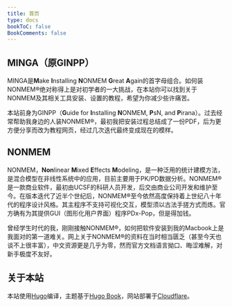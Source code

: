 ```yaml
---
title: 首页
type: docs
bookToC: false
BookComments: false
---
```


## **MINGA（原GINPP）**
MINGA是**M**ake **I**nstalling **N**ONMEM **G**reat **A**gain的首字母组合。如何装NONMEM®绝对称得上是对初学者的一大挑战，在本站你可以找到关于NONMEM及其相关工具安装、设置的教程，希望为你减少些许痛苦。

本站前身为GINPP（**G**uide for **I**nstalling **N**ONMEM, **P**sN, and **P**irana）。过去经常帮助我身边的人装NONMEM®，最初我把安装过程总结成了一份PDF，后为更方便分享而改为教程网页，经过几次迭代最终变成现在的模样。

## **NONMEM**
NONMEM，**Non**linear **M**ixed **E**ffects **M**odeling，是一种泛用的统计建模方法，是混合模型在非线性系统中的应用，目前主要用于PK/PD数据分析。NONMEM®是一款商业软件，最初由UCSF的科研人员开发，后交由商业公司开发和维护至今。在版本迭代了近半个世纪后，NONMEM®至今依然高度保持着上世纪八十年代的程序设计风格。其主程序不支持可视化交互，模型须以古法手搓方式而炼。官方确有为其提供GUI（图形化用户界面）程序PDx-Pop，但是得加钱。

曾经学生时代的我，刚刚接触NONMEM®，如何把软件安装到我的Macbook上是我面对的第一道难关。网上关于NONMEM®的资料在当时相当匮乏（甚至今天也谈不上很丰富），中文资源更是几乎为零，然而官方文档语言拗口、晦涩难解，对新手极度不友好。

## **关于本站**
本站使用[Hugo](https://gohugo.io/)编译，主题基于[Hugo Book](https://github.com/alex-shpak/hugo-book)，网站部署于[Cloudflare](https://www.cloudflare.com/)。